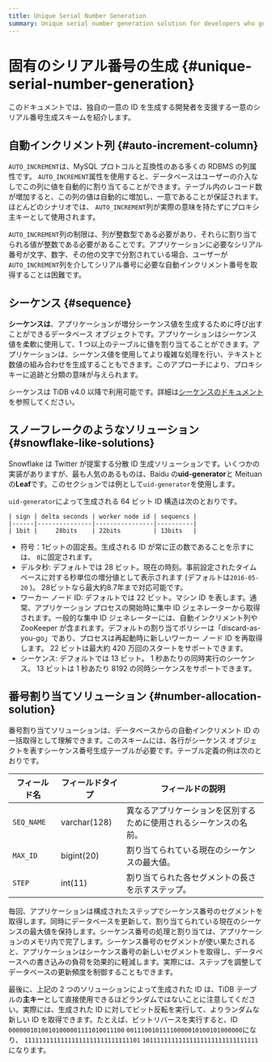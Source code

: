 ```yaml
---
title: Unique Serial Number Generation
summary: Unique serial number generation solution for developers who generate their own unique IDs.
---
```


# 固有のシリアル番号の生成 {#unique-serial-number-generation}

このドキュメントでは、独自の一意の ID を生成する開発者を支援する一意のシリアル番号生成スキームを紹介します。

## 自動インクリメント列 {#auto-increment-column}

`AUTO_INCREMENT`は、MySQL プロトコルと互換性のある多くの RDBMS の列属性です。 `AUTO_INCREMENT`属性を使用すると、データベースはユーザーの介入なしでこの列に値を自動的に割り当てることができます。テーブル内のレコード数が増加すると、この列の値は自動的に増加し、一意であることが保証されます。ほとんどのシナリオでは、 `AUTO_INCREMENT`列が実際の意味を持たずにプロキシ主キーとして使用されます。

`AUTO_INCREMENT`列の制限は、列が整数型である必要があり、それらに割り当てられる値が整数である必要があることです。アプリケーションに必要なシリアル番号が文字、数字、その他の文字で分割されている場合、ユーザーが`AUTO_INCREMENT`列を介してシリアル番号に必要な自動インクリメント番号を取得することは困難です。

## シーケンス {#sequence}

**シーケンスは**、アプリケーションが増分シーケンス値を生成するために呼び出すことができるデータベース オブジェクトです。アプリケーションはシーケンス値を柔軟に使用して、1 つ以上のテーブルに値を割り当てることができます。アプリケーションは、シーケンス値を使用してより複雑な処理を行い、テキストと数値の組み合わせを生成することもできます。このアプローチにより、プロキシ キーに追跡と分類の意味が与えられます。

シーケンスは TiDB v4.0 以降で利用可能です。詳細は[シーケンスのドキュメント](/sql-statements/sql-statement-create-sequence.md#create-sequence)を参照してください。

## スノーフレークのようなソリューション {#snowflake-like-solutions}

Snowflake は Twitter が提案する分散 ID 生成ソリューションです。いくつかの実装がありますが、最も人気のあるものは、Baidu の**uid-generator**と Meituan の**Leaf**です。このセクションでは例として`uid-generator`を使用します。

`uid-generator`によって生成される 64 ビット ID 構造は次のとおりです。

    | sign | delta seconds | worker node id | sequencs |
    |------|---------------|----------------|----------|
    | 1bit |     28bits    | 22bits         | 13bits   |

-   符号：1ビットの固定長。生成される ID が常に正の数であることを示すには、 `0`に固定されます。
-   デルタ秒: デフォルトでは 28 ビット。現在の時刻。事前設定されたタイムベースに対する秒単位の増分値として表示されます (デフォルトは`2016-05-20` )。 28ビットなら最大約8.7年まで対応可能です。
-   ワーカー ノード ID: デフォルトでは 22 ビット。マシン ID を表します。通常、アプリケーション プロセスの開始時に集中 ID ジェネレーターから取得されます。一般的な集中 ID ジェネレーターには、自動インクリメント列や ZooKeeper が含まれます。デフォルトの割り当てポリシーは「discard-as-you-go」であり、プロセスは再起動時に新しいワーカー ノード ID を再取得します。 22 ビットは最大約 420 万回のスタートをサポートできます。
-   シーケンス: デフォルトでは 13 ビット。 1 秒あたりの同時実行のシーケンス。 13 ビットは 1 秒あたり 8192 の同時シーケンスをサポートできます。

## 番号割り当てソリューション {#number-allocation-solution}

番号割り当てソリューションは、データベースからの自動インクリメント ID の一括取得として理解できます。このスキームには、各行がシーケンス オブジェクトを表すシーケンス番号生成テーブルが必要です。テーブル定義の例は次のとおりです。

| フィールド名     | フィールドタイプ     | フィールドの説明                          |
| ---------- | ------------ | --------------------------------- |
| `SEQ_NAME` | varchar(128) | 異なるアプリケーションを区別するために使用されるシーケンスの名前。 |
| `MAX_ID`   | bigint(20)   | 割り当てられている現在のシーケンスの最大値。            |
| `STEP`     | int(11)      | 割り当てられた各セグメントの長さを示すステップ。          |

毎回、アプリケーションは構成されたステップでシーケンス番号のセグメントを取得します。同時にデータベースを更新して、割り当てられている現在のシーケンスの最大値を保持します。シーケンス番号の処理と割り当ては、アプリケーションのメモリ内で完了します。シーケンス番号のセグメントが使い果たされると、アプリケーションはシーケンス番号の新しいセグメントを取得し、データベースへの書き込みの負荷を効果的に軽減します。実際には、ステップを調整してデータベースの更新頻度を制御することもできます。

最後に、上記の 2 つのソリューションによって生成された ID は、TiDB テーブルの**主キー**として直接使用できるほどランダムではないことに注意してください。実際には、生成された ID に対してビット反転を実行して、よりランダムな新しい ID を取得できます。たとえば、ビットリバースを実行すると、ID `00000010100101000001111010011100` `00111001011110000010100101000000`になり、 `11111111111111111111111111111101` `10111111111111111111111111111111`になります。
